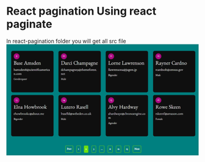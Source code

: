 # React pagination Using react paginate
In react-pagination folder you will get all src file
![all text](https://github.com/atanu20/react-pagination/blob/master/react-pagination.png)
